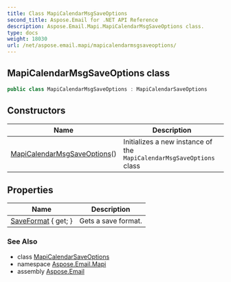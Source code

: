 ```yaml
---
title: Class MapiCalendarMsgSaveOptions
second_title: Aspose.Email for .NET API Reference
description: Aspose.Email.Mapi.MapiCalendarMsgSaveOptions class. 
type: docs
weight: 18030
url: /net/aspose.email.mapi/mapicalendarmsgsaveoptions/
---
```

## MapiCalendarMsgSaveOptions class

```csharp
public class MapiCalendarMsgSaveOptions : MapiCalendarSaveOptions
```

## Constructors

| Name | Description |
| --- | --- |
| [MapiCalendarMsgSaveOptions](mapicalendarmsgsaveoptions/)() | Initializes a new instance of the `MapiCalendarMsgSaveOptions` class |

## Properties

| Name | Description |
| --- | --- |
| [SaveFormat](../../aspose.email.mapi/mapicalendarsaveoptions/saveformat/) { get; } | Gets a save format. |

### See Also

* class [MapiCalendarSaveOptions](../mapicalendarsaveoptions/)
* namespace [Aspose.Email.Mapi](../../aspose.email.mapi/)
* assembly [Aspose.Email](../../)


